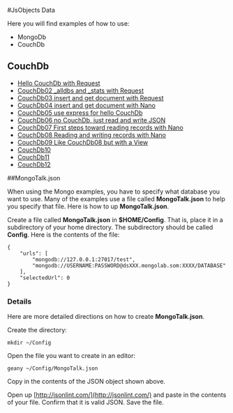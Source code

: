 #JsObjects Data

Here you will find examples of how to use:

- MongoDb
- CouchDb

## CouchDb

- [Hello CouchDb with Request](https://github.com/charliecalvert/JsObjects/tree/master/Data/CouchDb01)
- [CouchDb02 _alldbs and _stats with Request](https://github.com/charliecalvert/JsObjects/tree/master/Data/CouchDb02)
- [CouchDb03 insert and get document with Request](https://github.com/charliecalvert/JsObjects/tree/master/Data/CouchDb03)
- [CouchDb04 insert and get document with Nano](https://github.com/charliecalvert/JsObjects/tree/master/Data/CouchDb04)
- [CouchDb05 use express for hello CouchDb](https://github.com/charliecalvert/JsObjects/tree/master/Data/CouchDb05)
- [CouchDb06 no CouchDb, just read and write JSON](https://github.com/charliecalvert/JsObjects/tree/master/Data/CouchDb06)
- [CouchDb07 First steps toward reading records with Nano](https://github.com/charliecalvert/JsObjects/tree/master/Data/CouchDb07)
- [CouchDb08 Reading and writing records with Nano](https://github.com/charliecalvert/JsObjects/tree/master/Data/CouchDb08)
- [CouchDb09 Like CouchDb08 but with a View](https://github.com/charliecalvert/JsObjects/tree/master/Data/CouchDb09)
- [CouchDb10](https://github.com/charliecalvert/JsObjects/tree/master/Data/CouchDb10)
- [CouchDb11](https://github.com/charliecalvert/JsObjects/tree/master/Data/CouchDb11)
- [CouchDb12](https://github.com/charliecalvert/JsObjects/tree/master/Data/CouchDb12)

##MongoTalk.json

When using the Mongo examples, you have to specify what database
you want to use. Many of the examples use a file called **MongoTalk.json**
to help you specify that file. Here is how to up **MongoTalk.json**. 

Create a file called **MongoTalk.json** in **$HOME/Config**. That is, 
place it in a subdirectory of your home directory. The subdirectory 
should be called **Config**. Here is the contents of the file:

    {
        "urls": [
            "mongodb://127.0.0.1:27017/test",
            "mongodb://USERNAME:PASSWORD@dsXXX.mongolab.som:XXXX/DATABASE"
        ],
        "selectedUrl": 0
    }

### Details

Here are more detailed directions on how to create **MongoTalk.json**. 

Create the directory:

    mkdir ~/Config
    
Open the file you want to create in an editor:

    geany ~/Config/MongoTalk.json

Copy in the contents of the JSON object shown above.

Open up [http://jsonlint.com/](http://jsonlint.com/) and paste in the 
contents of your file. Confirm that it is valid JSON. Save the file.

